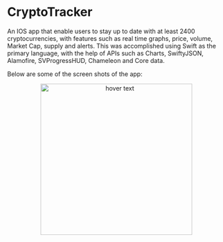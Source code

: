 # CryptoTracker

An IOS app that enable users to stay up to date with at least 2400 cryptocurrencies, with features such as real time
graphs, price, volume, Market Cap, supply and alerts. This was accomplished using Swift as the primary language,
with the help of APIs such as Charts, SwiftyJSON, Alamofire, SVProgressHUD, Chameleon and Core data.

Below are some of the screen shots of the app:
<p align="center">
  <img src="CryptoTracker/app1.PNG"width="350" title="hover text">
</p>
